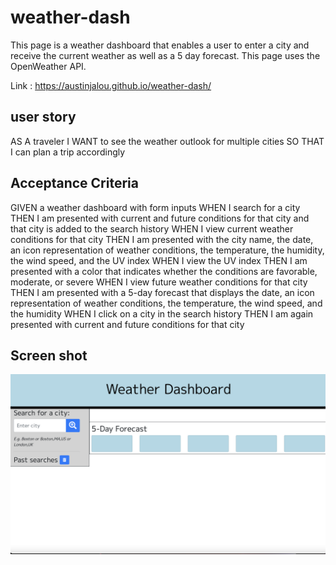 # weather-dash

This page is a weather dashboard that enables a user to enter a city and receive the current weather as well as a 5 day forecast. This page uses the OpenWeather API.

Link : https://austinjalou.github.io/weather-dash/


## user story

AS A traveler
I WANT to see the weather outlook for multiple cities
SO THAT I can plan a trip accordingly

## Acceptance Criteria 
GIVEN a weather dashboard with form inputs
WHEN I search for a city
THEN I am presented with current and future conditions for that city and that city is added to the search history
WHEN I view current weather conditions for that city
THEN I am presented with the city name, the date, an icon representation of weather conditions, the temperature, the humidity, the wind speed, and the UV index
WHEN I view the UV index
THEN I am presented with a color that indicates whether the conditions are favorable, moderate, or severe
WHEN I view future weather conditions for that city
THEN I am presented with a 5-day forecast that displays the date, an icon representation of weather conditions, the temperature, the wind speed, and the humidity
WHEN I click on a city in the search history
THEN I am again presented with current and future conditions for that city



## Screen shot
![Screen Shot](/assets/images/Screen%20Shot%202022-05-15%20at%209.12.58%20PM.png)